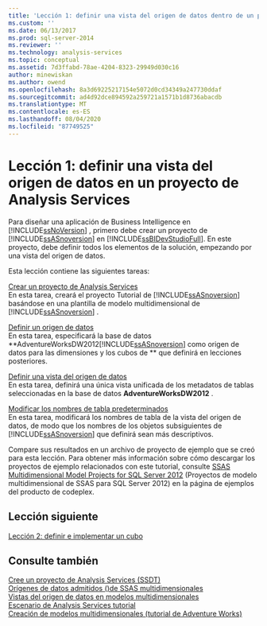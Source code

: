 ```yaml
---
title: 'Lección 1: definir una vista del origen de datos dentro de un proyecto de Analysis Services | Microsoft Docs'
ms.custom: ''
ms.date: 06/13/2017
ms.prod: sql-server-2014
ms.reviewer: ''
ms.technology: analysis-services
ms.topic: conceptual
ms.assetid: 7d3ffabd-78ae-4204-8323-29949d030c16
author: minewiskan
ms.author: owend
ms.openlocfilehash: 8a3d69225217154e5072d0cd34349a247730ddaf
ms.sourcegitcommit: ad4d92dce894592a259721a1571b1d8736abacdb
ms.translationtype: MT
ms.contentlocale: es-ES
ms.lasthandoff: 08/04/2020
ms.locfileid: "87749525"
---
```

# <a name="lesson-1-defining-a-data-source-view-within-an-analysis-services-project"></a>Lección 1: definir una vista del origen de datos en un proyecto de Analysis Services
  Para diseñar una aplicación de Business Intelligence en [!INCLUDE[ssNoVersion](../includes/ssnoversion-md.md)] , primero debe crear un proyecto de [!INCLUDE[ssASnoversion](../includes/ssasnoversion-md.md)] en [!INCLUDE[ssBIDevStudioFull](../includes/ssbidevstudiofull-md.md)]. En este proyecto, debe definir todos los elementos de la solución, empezando por una vista del origen de datos.  
  
 Esta lección contiene las siguientes tareas:  
  
 [Crear un proyecto de Analysis Services](lesson-1-1-creating-an-analysis-services-project.md)  
 En esta tarea, creará el proyecto Tutorial de [!INCLUDE[ssASnoversion](../includes/ssasnoversion-md.md)] basándose en una plantilla de modelo multidimensional de [!INCLUDE[ssASnoversion](../includes/ssasnoversion-md.md)] .  
  
 [Definir un origen de datos](lesson-1-2-defining-a-data-source.md)  
 En esta tarea, especificará la base de datos **AdventureWorksDW2012[!INCLUDE[ssASnoversion](../includes/ssasnoversion-md.md)] como origen de datos para las dimensiones y los cubos de ** que definirá en lecciones posteriores.  
  
 [Definir una vista del origen de datos](lesson-1-3-defining-a-data-source-view.md)  
 En esta tarea, definirá una única vista unificada de los metadatos de tablas seleccionadas en la base de datos **AdventureWorksDW2012** .  
  
 [Modificar los nombres de tabla predeterminados](lesson-1-4-modifying-default-table-names.md)  
 En esta tarea, modificará los nombres de tabla de la vista del origen de datos, de modo que los nombres de los objetos subsiguientes de [!INCLUDE[ssASnoversion](../includes/ssasnoversion-md.md)] que definirá sean más descriptivos.  
  
 Compare sus resultados en un archivo de proyecto de ejemplo que se creó para esta lección. Para obtener más información sobre cómo descargar los proyectos de ejemplo relacionados con este tutorial, consulte [SSAS Multidimensional Model Projects for SQL Server 2012](https://go.microsoft.com/fwlink/p/?LinkID=221866) (Proyectos de modelo multidimensional de SSAS para SQL Server 2012) en la página de ejemplos del producto de codeplex.  
  
## <a name="next-lesson"></a>Lección siguiente  
 [Lección 2: definir e implementar un cubo](lesson-2-defining-and-deploying-a-cube.md)  
  
## <a name="see-also"></a>Consulte también  
 [Cree un proyecto de Analysis Services &#40;SSDT&#41;](multidimensional-models/create-an-analysis-services-project-ssdt.md)   
 [Orígenes de datos admitidos &#40;&#41;de SSAS multidimensionales](multidimensional-models/supported-data-sources-ssas-multidimensional.md)   
 [Vistas del origen de datos en modelos multidimensionales](multidimensional-models/data-source-views-in-multidimensional-models.md)   
 [Escenario de Analysis Services tutorial](analysis-services-tutorial-scenario.md)   
 [Creación de modelos multidimensionales &#40;tutorial de Adventure Works&#41;](multidimensional-modeling-adventure-works-tutorial.md)  
  
  
